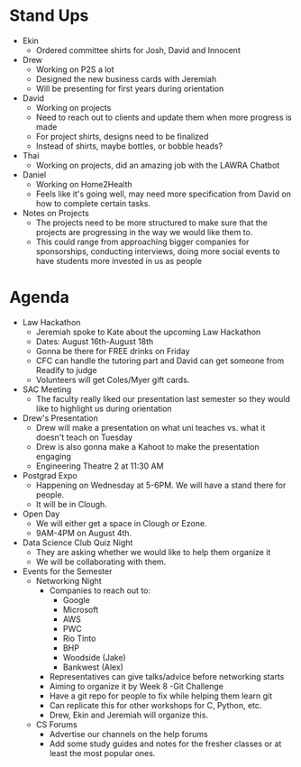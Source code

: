 # Stand Ups
- Ekin
    - Ordered committee shirts for Josh, David and Innocent
- Drew
    - Working on P2S a lot
    - Designed the new business cards with Jeremiah
    - Will be presenting for first years during orientation
- David
    - Working on projects
    - Need to reach out to clients and update them when more progress is made
    - For project shirts, designs need to be finalized
    - Instead of shirts, maybe bottles, or bobble heads?
-  Thai
    - Working on projects, did an amazing job with the LAWRA Chatbot
- Daniel
    - Working on Home2Health
    - Feels like it's going well, may need more specification from David on how to complete certain tasks.
- Notes on Projects
    - The projects need to be more structured to make sure that the projects are progressing in the way we would like them to.
    - This could range from approaching bigger companies for sponsorships, conducting interviews, doing more social events to have students more invested in us as people

# Agenda
- Law Hackathon
    - Jeremiah spoke to Kate about the upcoming Law Hackathon
    - Dates: August 16th-August 18th
    - Gonna be there for FREE drinks on Friday
    - CFC can handle the tutoring part and David can get someone from Readify to judge
    - Volunteers will get Coles/Myer gift cards.
- SAC Meeting
    - The faculty really liked our presentation last semester so they would like to highlight us during orientation
- Drew's Presentation
    - Drew will make a presentation on what uni teaches vs. what it doesn't teach on Tuesday
    - Drew is also gonna make a Kahoot to make the presentation engaging
    - Engineering Theatre 2 at 11:30 AM
- Postgrad Expo
    - Happening on Wednesday at 5-6PM. We will have a stand there for people.
    - It will be in Clough.
- Open Day
    - We will either get a space in Clough or Ezone.
    - 9AM-4PM on August 4th.
- Data Science Club Quiz Night
    - They are asking whether we would like to help them organize it
    - We will be collaborating with them.
- Events for the Semester
    - Networking Night
        - Companies to reach out to:
            - Google
            - Microsoft
            - AWS
            - PWC
            - Rio Tinto
            - BHP
            - Woodside (Jake)
            - Bankwest (Alex)
        - Representatives can give talks/advice before networking starts
        - Aiming to organize it by Week 8
    -Git Challenge
        - Have a git repo for people to fix while helping them learn git
        - Can replicate this for other workshops for C, Python, etc.
        - Drew, Ekin and Jeremiah will organize this.
    - CS Forums
        - Advertise our channels on the help forums
        - Add some study guides and notes for the fresher classes or at least the most popular ones.
        